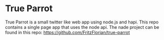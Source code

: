 # True Parrot
True Parrot is a small twitter like web app using node.js and hapi.
This repo contains a single page app that uses the node api.
The nade project can be found in this repo: https://github.com/FritzFlorian/true-parrot
